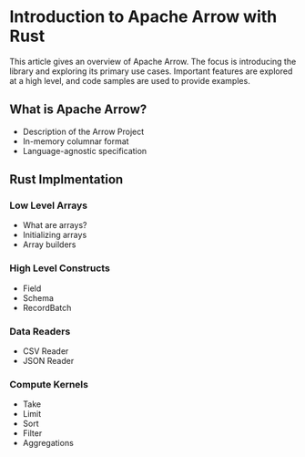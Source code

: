 # Introduction to Apache Arrow with Rust

This article gives an overview of Apache Arrow. The focus is introducing the library and exploring its primary use cases. Important features are explored at a high level, and code samples are used to provide examples.

## What is Apache Arrow?

- Description of the Arrow Project
- In-memory columnar format
- Language-agnostic specification

## Rust Implmentation

### Low Level Arrays

- What are arrays?
- Initializing arrays
- Array builders

### High Level Constructs

- Field
- Schema
- RecordBatch

### Data Readers

- CSV Reader
- JSON Reader

### Compute Kernels

- Take
- Limit
- Sort
- Filter
- Aggregations
